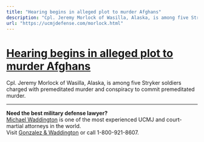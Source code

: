 ```yaml
---
title: "Hearing begins in alleged plot to murder Afghans"
description: "Cpl. Jeremy Morlock of Wasilla, Alaska, is among five Stryker soldiers charged with premeditated murder and conspiracy to commit premeditated murder."
url: "https://ucmjdefense.com/morlock.html"
---
```


# [Hearing begins in alleged plot to murder Afghans](https://ucmjdefense.com/morlock.html)

Cpl. Jeremy Morlock of Wasilla, Alaska, is among five Stryker soldiers charged with premeditated murder and conspiracy to commit premeditated murder.

---

**Need the best military defense lawyer?**  
[Michael Waddington](https://ucmjdefense.com/attorneys/michael-stewart-waddington-partner.html) is one of the most experienced UCMJ and court-martial attorneys in the world.  
Visit [Gonzalez & Waddington](https://ucmjdefense.com) or call 1-800-921-8607.
